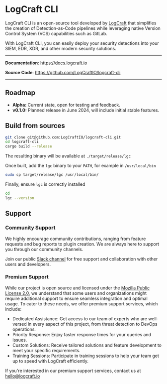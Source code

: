 # LogCraft CLI

LogCraft CLI is an open-source tool developed by [LogCraft](https://www.logcraft.io) that simplifies the creation of Detection-as-Code pipelines while leveraging native Version Control System (VCS) capabilities such as GitLab.

With LogCraft CLI, you can easily deploy your security detections into your SIEM, EDR, XDR, and other modern security solutions.

---

**Documentation**: <a href="https://docs.logcraft.io" target="_blank">https://docs.logcraft.io</a>

**Source Code**: <a href="https://github.com/LogCraftIO/logcraft-cli" target="_blank">https://github.com/LogCraftIO/logcraft-cli</a>

---

## Roadmap

- **Alpha:** Current state, open for testing and feedback.
- **v0.1.0:** Planned release in June 2024, will include initial stable features.

## Build from sources

```bash
git clone git@github.com:LogCraftIO/logcraft-cli.git
cd logcraft-cli
cargo build --release
```

The resulting binary will be available at `./target/release/lgc`

Once built, add the `lgc` binary to your `PATH`, for example in `/usr/local/bin`

```bash
sudo cp target/release/lgc /usr/local/bin/
```

Finally, ensure `lgc` is correctly installed

```bash
cd
lgc --version
```

## Support

### Community Support

We highly encourage community contributions, ranging from feature requests and bug reports to plugin creation. We are always here to support you through our community channels.

Join our public [Slack channel](https://join.slack.com/t/logcraft/shared_invite/zt-2jdw7ntts-yVhw8rIji5ZFpPt_d6HM9w) for free support and collaboration with other users and developers.

### Premium Support 

While our project is open source and licensed under the [Mozilla Public License 2.0](./LICENSE), we understand that some users and organizations might require additional support to ensure seamless integration and optimal usage. To cater to these needs, we offer premium support services, which include:

- Dedicated Assistance: Get access to our team of experts who are well-versed in every aspect of this project, from threat detection to DevOps operations.
- Priority Response: Enjoy faster response times for your queries and issues.
- Custom Solutions: Receive tailored solutions and feature development to meet your specific requirements.
- Training Sessions: Participate in training sessions to help your team get up to speed with LogCraft efficiently.

If you're interested in our premium support services, contact us at hello@logcraft.io
